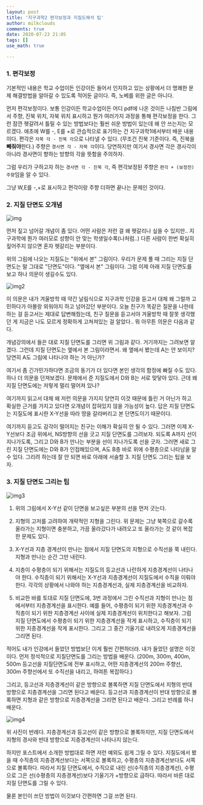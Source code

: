 ```yaml
---
layout: post
title: '지구과학2 편각보정과 지질도해석 팁'
author: milkclouds
comments: true
date: 2020-07-23 21:05
tags: []
use_math: true

---
```


### 1. 편각보정

기본적인 내용은 학교 수업이든 인강이든 들어서 인지하고 있는 상황에서 더 명쾌한 문제 해결방법을 알아갈 수 있도록 적어둔 글이다. 즉, 노베를 위한 글은 아니다.  


먼저 편각보정이다. 보통 인강이든 학교수업이든 어디 pdf에 나온 것이든 나침반 그림에서 주향, 진북 위치, 자북 위치 표시하고 뭔가 여러가지 과정을 통해 편각보정을 한다. 그런 잠깐 헷갈려서 틀릴 수 있는 방법보다는 훨씬 쉬운 방법이 있는데 왜 안 쓰는지는 모르겠다. 애초에 W를 -, E를 +로 관습적으로 표기하는 건 지구과학1에서부터 배운 내용이다. 편각은 `자북 각 - 진북 각`으로 나타낼 수 있다. (무조건 진북 기준이다. 즉, 진북을 **빼줘야**한다.) 주향은 `경사면 각 - 자북 각`이다. 당연하지만 여기서 경사면 각은 경사각이 아니라 경사면이 향하는 방향의 각을 뜻함을 주의하자.  

그럼 우리가 구하고자 하는 `경사면 각 - 진북 각`, 즉 편각보정된 주향은 `편각 + (보정전)주향`임을 알 수 있다.  

그냥 W,E를 -,+로 표시하고 편각이랑 주향 더하면 끝나는 문제인 것이다.  


### 2. 지질 단면도 오개념

![img](\files\earth\180916.PNG)  

먼저 짚고 넘어갈 개념이 좀 있다. 어떤 사람은 저런 걸 왜 헷갈리나 싶을 수 있지만.. 지구과학에 뭔가 여러모로 성향이 안 맞는 학생일수록(나처럼..) 다른 사람이 한번 확실히 짚어주지 않으면 혼자 헷갈리는 부분이다.  

위의 그림에 나오는 지질도는 "위에서 본" 그림이다. 우리가 문제 풀 때 그리는 지질 단면도는 말 그대로 "단면도"이다. "옆에서 본" 그림이다. 그럼 이제 아래 지질 단면도를 보고 하나 의문이 생길수도 있다. 

![img2](\files\earth\180916_1.PNG)  

이 의문은 내가 겨울방학 때 약간 날림식으로 지구과학 인강을 듣고서 대체 왜 그럴까 고민하다가 아몰랑 외워야지 하고 넘어갔던 부분이다. 오늘 친구가 똑같은 질문을 나한테 하는 걸 듣고서는 제대로 답변해줬는데, 친구 질문을 듣고서야 겨울방학 때 잘못 생각했던 게 지금은 나도 모르게 정확하게 고쳐져있는 걸 알았다.. 뭐 아무튼 의문은 다음과 같다.  

개념강의에서 들은 대로 지질 단면도를 그리면 위 그림과 같다. 거기까지는 그려보면 알겠다. 그런데 지질 단면도는 옆에서 본 그림이라면서. 왜 옆에서 봤는데 A는 안 보이지? 당연히 A도 그림에 나타나야 하는 거 아닌가?  

여기서 좀 긴가민가하다면 조금의 동기가 더 있다면 본인 생각의 함정에 빠질 수도 있다. 하나 더 의문을 던져보겠다. 문제에서 준 지질도에서 D와 B는 서로 맞닿아 있다. 근데 왜 지질 단면도에는 저렇게 멀리 떨어져 있나?  


여기까지 읽고서 대체 왜 저런 의문을 가지지 당연히 이것 때문에 틀린 거 아닌가 하고 확실한 근거를 가지고 있다면 오개념이 잡혀있지 않을 가능성이 높다. 답은 지질 단면도는 지질도에 표시한 X-Y선을 따라 땅을 갈라버리고 본 단면도이기 때문이다.  

여기까지 듣고도 감각이 떨어지는 친구는 이해가 확실히 안 될 수 있다. 그러면 이제 X-Y선보다 조금 위에서, NS방향의 선을 긋고 지질 단면도를 그려보자. 되도록 A까지 선이 지나가도록, 그리고 D와 B가 만나는 부분을 선이 지나가도록 선을 긋자. 그러면 새로 그린 지질 단면도에는 D와 B가 인접해있으며, A도 B층 바로 위에 수평층으로 나타남을 알 수 있다. 그리려 하는데 잘 안 되면 바로 아래에 서술할 3. 지질 단면도 그리는 팁을 보자.  



### 3. 지질 단면도 그리는 팁  


![img3](\files\earth\180916_1.PNG) 

1. 위의 그림에서 X-Y선 같이 단면을 보고싶은 부분의 선을 먼저 긋는다.
2. 지형의 고저를 고려하여 개략적인 지형을 그린다. 위 문제는 그냥 북쪽으로 갈수록 올라가는 지형이면 충분하고, 가끔 올라갔다가 내려오고 또 올라가는 것 같이 복잡한 문제도 있다. 
3. X-Y선과 지층 경계선이 만나는 점에서 지질 단면도의 지형으로 수직선을 쭉 내린다. 지형과 만나는 순간 그만 내린다.  

4. 지층이 수평층이 되기 위해서는 지질도의 등고선과 나란하게 지층경계선이 나타나야 한다. 수직층이 되기 위해서는 X-Y선과 지층경계선이 지질도에서 수직을 이뤄야 한다. 각각의 상황에서 나와야 하는 지층경계선과, 실제 지층경계선을 비교하자.

5. 비교한 바를 토대로 지질 단면도에, 3번 과정에서 그린 수직선과 지형이 만나는 점에서부터 지층경계선을 표시한다. 예를 들어, 수평층이 되기 위한 지층경계선과 수직층이 되기 위한 지층경계선 사이에 실제 지층경계선이 위치한다고 해보자. 그럼 지질 단면도에서 수평층이 되기 위한 지층경계선을 작게 표시하고, 수직층이 되기 위한 지층경계선을 작게 표시한다. 그리고 그 중간 기울기로 내려오게 지층경계선을 그리면 된다.  



적어도 내가 인강에서 들었던 방법보단 이게 훨씬 간편하더라. 내가 들었던 설명은 이것이다. 먼저 정석적으로 지질단면도를 그리는 방법을 배운다. (200m, 300m, 400m, 500m 등고선을 지질단면도에 전부 표시하고, 어떤 지층경계선의 200m 주향선, 300m 주향선에서 또 수직선을 내리고, 하여튼 복잡하다.)  

그리고, 등고선과 지층경계선이 같은 방향으로 볼록하면 지질 단면도에서 지형의 반대 방향으로 지층경계선을 그리면 된다고 배운다. 등고선과 지층경계선이 반대 방향으로 볼록하면 지형과 같은 방향으로 지층경계선을 그리면 된다고 배운다. 그리고 반례를 하나 배운다.  

![img4](\files\earth\except.PNG)  

위 사진이 반례다. 지층경계선과 등고선이 같은 방향으로 볼록하지만, 지질 단면도에서 지형의 경사와 반대 방향으로 지층경계선이 나타나지 않는다.  


하지만 포스트에서 소개한 방법대로 하면 저런 예외도 쉽게 그릴 수 있다. 지질도에서 봤을 때 수직층의 지층경계선보다는 서쪽으로 볼록하고, 수평층의 지층경계선보다도 서쪽으로 볼록하다. 따라서 지질 단면도에서, 수직으로 내린 선(수직층의 지층경계선), 수평으로 그은 선(수평층의 지층경계선)보다 기울기가 +방향으로 급하다. 따라서 바른 대로 지질 단면도를 그릴 수 있다.  




물론 본인이 쓰던 방법이 이것보다 간편하면 그걸 쓰면 된다.